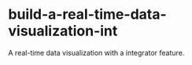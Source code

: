 # build-a-real-time-data-visualization-int
A real-time data visualization with a integrator feature.
